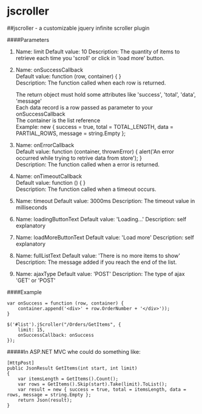 jscroller
=========

##jscroller - a customizable jquery infinite scroller plugin
 
####Parameters

1.	Name: limit
	Default value: 10
	Description: The quantity of items to retrieve each time you 'scroll' or click in 'load more' button.
 
2.	Name: onSuccessCallback  
	Default value: function (row, container) { }  
	Description: The function called when each row is returned.  
 
	The return object must hold some attributes like 'success', 'total', 'data', 'message'  
	Each data record is a row passed as parameter to your onSuccessCallback  
	The container is the list reference  
	Example: new { success = true, total = TOTAL_LENGTH, data = PARTIAL_ROWS, message = string.Empty };
 
3.	Name: onErrorCallback  
	Default value: function (container, thrownError) { alert('An error occurred while trying to retrive data from store'); }  
	Description: The function called when a error is returned.  
 
4.	Name: onTimeoutCallback  
	Default value: function () { }  
	Description: The function called when a timeout occurs.
 
5.	Name: timeout
	Default value: 3000ms
	Description: The timeout value in milliseconds
 
6.	Name: loadingButtonText
	Default value: 'Loading...'
	Description: self explanatory
 
7.	Name: loadMoreButtonText
	Default value: 'Load more'
	Description: self explanatory
 	
8.	Name: fullListText
	Default value: 'There is no more items to show'
	Description: The message added if you reach the end of the list.

9.	Name: ajaxType
	Default value: 'POST'
	Description: The type of ajax 'GET' or 'POST'
 
####Example
 
    var onSuccess = function (row, container) {
		container.append('<div>' + row.OrderNumber + '</div>'));
    }
 	
	$('#list').jScroller("/Orders/GetItems", {
        limit: 15,
        onSuccessCallback: onSuccess
    });
 
#####In ASP.NET MVC whe could do something like:  

	[HttpPost]
	public JsonResult GetItems(int start, int limit)
	{
		var itemsLength = GetItems().Count();
		var rows = GetItems().Skip(start).Take(limit).ToList();
		var result = new { success = true, total = itemsLength, data = rows, message = string.Empty };
		return Json(result);
	}